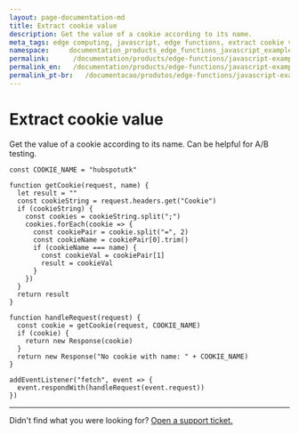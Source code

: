 ```yaml
---
layout: page-documentation-md
title: Extract cookie value
description: Get the value of a cookie according to its name.
meta_tags: edge computing, javascript, edge functions, extract cookie value
namespace:     documentation_products_edge_functions_javascript_examples_cookie_value
permalink:      /documentation/products/edge-functions/javascript-examples/cookie-value
permalink_en:   /documentation/products/edge-functions/javascript-examples/cookie-value
permalink_pt-br:   /documentacao/produtos/edge-functions/javascript-examples/cookie-value
---
```

# Extract cookie value

Get the value of a cookie according to its name. Can be helpful for A/B testing.

```
const COOKIE_NAME = "hubspotutk"

function getCookie(request, name) {
  let result = ""
  const cookieString = request.headers.get("Cookie")
  if (cookieString) {
    const cookies = cookieString.split(";")
    cookies.forEach(cookie => {
      const cookiePair = cookie.split("=", 2)
      const cookieName = cookiePair[0].trim()
      if (cookieName === name) {
        const cookieVal = cookiePair[1]
        result = cookieVal
      }
    })
  }
  return result
}

function handleRequest(request) {
  const cookie = getCookie(request, COOKIE_NAME)
  if (cookie) {
    return new Response(cookie)
  }
  return new Response("No cookie with name: " + COOKIE_NAME)
}

addEventListener("fetch", event => {
  event.respondWith(handleRequest(event.request))
})
```



---

Didn't find what you were looking for? [Open a support ticket.](https://tickets.azion.com/)
